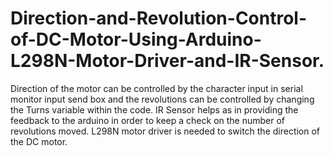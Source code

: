 # Direction-and-Revolution-Control-of-DC-Motor-Using-Arduino-L298N-Motor-Driver-and-IR-Sensor.
Direction of the motor can be controlled by the character input in serial monitor input send box and the revolutions 
can be controlled by changing the Turns variable within the code. 
IR Sensor helps as in providing the feedback to the arduino in order to keep a check on the number of revolutions moved.
L298N motor driver is needed to switch the direction of the DC motor.
